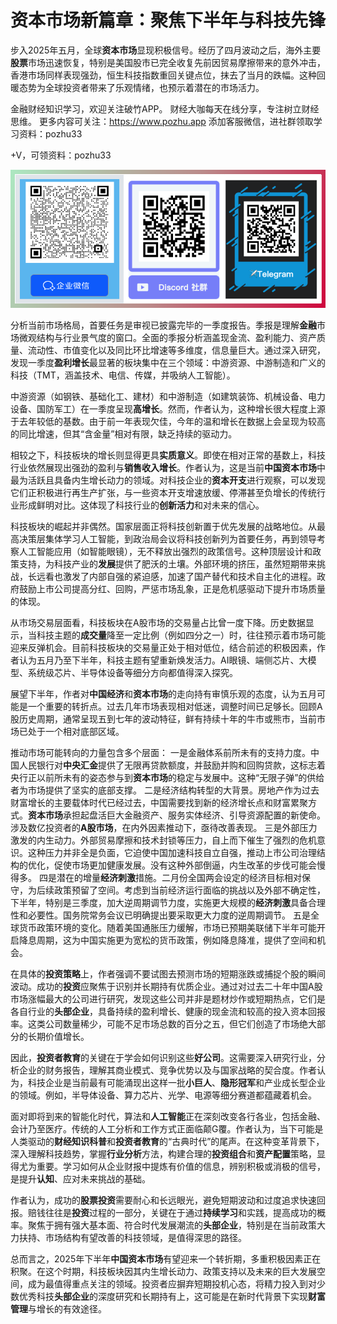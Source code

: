 

# 资本市场新篇章：聚焦下半年与科技先锋

步入2025年五月，全球**资本市场**显现积极信号。经历了四月波动之后，海外主要**股票**市场迅速恢复，特别是美国股市已完全收复先前因贸易摩擦带来的意外冲击，香港市场同样表现强劲，恒生科技指数重回关键点位，抹去了当月的跌幅。这种回暖态势为全球投资者带来了乐观情绪，也预示着潜在的市场活力。

金融财经知识学习，欢迎关注破竹APP。
财经大咖每天在线分享，专注树立财经思维。
更多内容可关注：https://www.pozhu.app
添加客服微信，进社群领取学习资料：pozhu33

+V，可领资料：pozhu33

![联系我们](https://github.com/zhouzhoutu/PozhuFinance/blob/main/Other/QRcode.png?raw=true)

分析当前市场格局，首要任务是审视已披露完毕的一季度报告。季报是理解**金融**市场微观结构与行业景气度的窗口。全面的季报分析涵盖现金流、盈利能力、资产质量、流动性、市值变化以及同比环比增速等多维度，信息量巨大。通过深入研究，发现一季度**盈利增长**最显著的板块集中在三个领域：中游资源、中游制造和广义的科技（TMT，涵盖技术、电信、传媒，并吸纳人工智能）。

中游资源（如钢铁、基础化工、建材）和中游制造（如建筑装饰、机械设备、电力设备、国防军工）在一季度呈现**高增长**。然而，作者认为，这种增长很大程度上源于去年较低的基数。由于前一年表现欠佳，今年的温和增长在数据上会呈现为较高的同比增速，但其“含金量”相对有限，缺乏持续的驱动力。

相较之下，科技板块的增长则显得更具**实质意义**。即使在相对正常的基数上，科技行业依然展现出强劲的盈利与**销售收入增长**。作者认为，这是当前**中国资本市场**中最为活跃且具备内生增长动力的领域。对科技企业的**资本开支**进行观察，可以发现它们正积极进行再生产扩张，与一些资本开支增速放缓、停滞甚至负增长的传统行业形成鲜明对比。这体现了科技行业的**创新活力**和对未来的信心。

科技板块的崛起并非偶然。国家层面正将科技创新置于优先发展的战略地位。从最高决策层集体学习人工智能，到政治局会议将科技创新列为首要任务，再到领导考察人工智能应用（如智能眼镜），无不释放出强烈的政策信号。这种顶层设计和政策支持，为科技产业的**发展**提供了肥沃的土壤。外部环境的挤压，虽然短期带来挑战，长远看也激发了内部自强的紧迫感，加速了国产替代和技术自主化的进程。政府鼓励上市公司提高分红、回购，严惩市场乱象，正是危机感驱动下提升市场质量的体现。

从市场交易层面看，科技板块在A股市场的交易量占比曾一度下降。历史数据显示，当科技主题的**成交量**降至一定比例（例如四分之一）时，往往预示着市场可能迎来反弹机会。目前科技板块的交易量正处于相对低位，结合前述的积极因素，作者认为五月乃至下半年，科技主题有望重新焕发活力。AI眼镜、端侧芯片、大模型、系统级芯片、半导体设备等细分方向都值得深入探究。

展望下半年，作者对**中国经济**和**资本市场**的走向持有审慎乐观的态度，认为五月可能是一个重要的转折点。过去几年市场表现相对低迷，调整时间已足够长。回顾A股历史周期，通常呈现五到七年的波动特征，鲜有持续十年的牛市或熊市，当前市场已处于一个相对底部区域。

推动市场可能转向的力量包含多个层面：
一是金融体系前所未有的支持力度。中国人民银行对**中央汇金**提供了无限再贷款额度，并鼓励并购和回购贷款，这标志着央行正以前所未有的姿态参与到**资本市场**的稳定与发展中。这种“无限子弹”的供给者为市场提供了坚实的底部支撑。
二是经济结构转型的大背景。房地产作为过去财富增长的主要载体时代已经过去，中国需要找到新的经济增长点和财富累聚方式。**资本市场**承担起盘活巨大金融资产、服务实体经济、引导资源配置的新使命。涉及数亿投资者的**A股市场**，在内外因素推动下，亟待改善表现。
三是外部压力激发的内生动力。外部贸易摩擦和技术封锁等压力，自上而下催生了强烈的危机意识。这种压力并非全是负面，它迫使中国加速科技自立自强，推动上市公司治理结构的优化，促使市场更加健康发展。没有这种外部倒逼，内生改革的步伐可能会慢得多。
四是潜在的增量**经济刺激**措施。二月份全国两会设定的经济目标相对保守，为后续政策预留了空间。考虑到当前经济运行面临的挑战以及外部不确定性，下半年，特别是三季度，加大逆周期调节力度，实施更大规模的**经济刺激**具备合理性和必要性。国务院常务会议已明确提出要采取更大力度的逆周期调节。
五是全球货币政策环境的变化。随着美国通胀压力缓解，市场已预期美联储下半年可能开启降息周期，这为中国实施更为宽松的货币政策，例如降息降准，提供了空间和机会。

在具体的**投资策略**上，作者强调不要试图去预测市场的短期涨跌或捕捉个股的瞬间波动。成功的**投资**应聚焦于识别并长期持有优质企业。通过对过去二十年中国A股市场涨幅最大的公司进行研究，发现这些公司并非是题材炒作或短期热点，它们是各自行业的**头部企业**，具备持续的盈利增长、健康的现金流和较高的投入资本回报率。这类公司数量稀少，可能不足市场总数的百分之五，但它们创造了市场绝大部分的长期价值增长。

因此，**投资者教育**的关键在于学会如何识别这些**好公司**。这需要深入研究行业，分析企业的财务报告，理解其商业模式、竞争优势以及与国家战略的契合度。作者认为，科技企业是当前最有可能涌现出这样一批**小巨人**、**隐形冠军**和产业成长型企业的领域。例如，半导体设备、算力芯片、光学、电源等细分赛道都蕴藏着机会。

面对即将到来的智能化时代，算法和**人工智能**正在深刻改变各行各业，包括金融、会计乃至医疗。传统的人工分析和工作方式正面临颠G覆。作者认为，当下可能是人类驱动的**财经知识科普**和**投资者教育**的“古典时代”的尾声。在这种变革背景下，深入理解科技趋势，掌握**行业分析**方法，构建合理的**投资组合**和**资产配置**策略，显得尤为重要。学习如何从企业财报中提炼有价值的信息，辨别积极或消极的信号，是提升**认知**、应对未来挑战的基础。

作者认为，成功的**股票投资**需要耐心和长远眼光，避免短期波动和过度追求快速回报。赔钱往往是**投资**过程的一部分，关键在于通过**持续学习**和实践，提高成功的概率。聚焦于拥有强大基本面、符合时代发展潮流的**头部企业**，特别是在当前政策大力扶持、市场结构有望改善的科技领域，是值得深思的路径。

总而言之，2025年下半年**中国资本市场**有望迎来一个转折期，多重积极因素正在积聚。在这个时期，科技板块因其内生增长动力、政策支持以及未来的巨大发展空间，成为最值得重点关注的领域。投资者应摒弃短期投机心态，将精力投入到对少数优秀科技**头部企业**的深度研究和长期持有上，这可能是在新时代背景下实现**财富管理**与增长的有效途径。